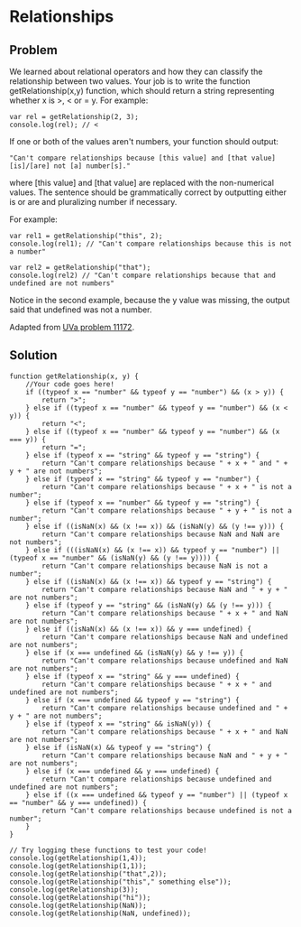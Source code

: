 # Relationships

## Problem

We learned about relational operators and how they can classify the relationship between two values. Your job is to write the function getRelationship(x,y) function, which should return a string representing whether x is >, < or = y. For example:

```
var rel = getRelationship(2, 3);
console.log(rel); // <
```

If one or both of the values aren't numbers, your function should output:

```
"Can't compare relationships because [this value] and [that value] [is]/[are] not [a] number[s]."
```

where [this value] and [that value] are replaced with the non-numerical values. The sentence should be grammatically correct by outputting either is or are and pluralizing number if necessary.

For example:

```
var rel1 = getRelationship("this", 2);
console.log(rel1); // "Can't compare relationships because this is not a number"

var rel2 = getRelationship("that");
console.log(rel2) // "Can't compare relationships because that and undefined are not numbers"
```

Notice in the second example, because the y value was missing, the output said that undefined was not a number.

Adapted from [UVa problem 11172](http://uva.onlinejudge.org/external/111/11172.html).

## Solution

```
function getRelationship(x, y) {
    //Your code goes here!
    if ((typeof x == "number" && typeof y == "number") && (x > y)) {
        return ">";
    } else if ((typeof x == "number" && typeof y == "number") && (x < y)) {
        return "<";
    } else if ((typeof x == "number" && typeof y == "number") && (x === y)) {
        return "=";
    } else if (typeof x == "string" && typeof y == "string") {
        return "Can't compare relationships because " + x + " and " + y + " are not numbers";
    } else if (typeof x == "string" && typeof y == "number") {
        return "Can't compare relationships because " + x + " is not a number";
    } else if (typeof x == "number" && typeof y == "string") {
        return "Can't compare relationships because " + y + " is not a number";
    } else if ((isNaN(x) && (x !== x)) && (isNaN(y) && (y !== y))) {
        return "Can't compare relationships because NaN and NaN are not numbers";
    } else if (((isNaN(x) && (x !== x)) && typeof y == "number") || (typeof x == "number" && (isNaN(y) && (y !== y)))) {
        return "Can't compare relationships because NaN is not a number";
    } else if ((isNaN(x) && (x !== x)) && typeof y == "string") {
        return "Can't compare relationships because NaN and " + y + " are not numbers";
    } else if (typeof y == "string" && (isNaN(y) && (y !== y))) {
        return "Can't compare relationships because " + x + " and NaN are not numbers";
    } else if ((isNaN(x) && (x !== x)) && y === undefined) {
        return "Can't compare relationships because NaN and undefined are not numbers";
    } else if (x === undefined && (isNaN(y) && y !== y)) {
        return "Can't compare relationships because undefined and NaN are not numbers";
    } else if (typeof x == "string" && y === undefined) {
        return "Can't compare relationships because " + x + " and undefined are not numbers";
    } else if (x === undefined && typeof y == "string") {
        return "Can't compare relationships because undefined and " + y + " are not numbers";
    } else if (typeof x == "string" && isNaN(y)) {
        return "Can't compare relationships because " + x + " and NaN are not numbers";
    } else if (isNaN(x) && typeof y == "string") {
        return "Can't compare relationships because NaN and " + y + " are not numbers";
    } else if (x === undefined && y === undefined) {
        return "Can't compare relationships because undefined and undefined are not numbers";
    } else if ((x === undefined && typeof y == "number") || (typeof x == "number" && y === undefined)) {
        return "Can't compare relationships because undefined is not a number";
    } 
}

// Try logging these functions to test your code!
console.log(getRelationship(1,4));
console.log(getRelationship(1,1));
console.log(getRelationship("that",2));
console.log(getRelationship("this"," something else"));
console.log(getRelationship(3));
console.log(getRelationship("hi"));
console.log(getRelationship(NaN));
console.log(getRelationship(NaN, undefined));
```